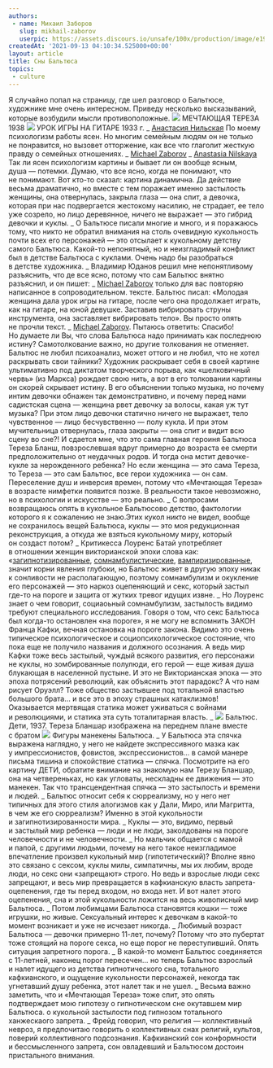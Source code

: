 ```yaml
---
authors:
 - name: Михаил Заборов
   slug: mikhail-zaborov
   userpic: https://assets.discours.io/unsafe/100x/production/image/e194abc0-90d9-11e8-a560-8fb4ec62d69b.jpeg
createdAt: '2021-09-13 04:10:34.525000+00:00'
layout: article
title: Сны Бальтюса
topics:
 - culture
---
```


Я случайно попал на страницу, где шел разговор о Бальтюсе, художнике мне очень
интересном. Приведу несколько высказываний, которые возбудили мысли
противоположные.
![](https://lh3.googleusercontent.com/qxLQkmJQs9TrJtSn-gsss5ia_0kAugAHjf1S7hwtsrp7sfWgGAvqZbokeRVxyLcylZh7bY2x5dfrHCTYpnVh6GoSKM-LosKoU2f1ziLtq_HR5ZBfwtJXpkem-HLDDbAw86kh9dSe=s0)
МЕЧТАЮЩАЯ ТЕРЕЗА 1938
![](https://lh4.googleusercontent.com/yzqWom9eSmtlMEojbRsm7TP7IRRvl57FOmzVNittxEC4bzv5iH30y89SCyaI5TLrlNm56F0QlF5V1RlzBdOc2D4bdqOakbpQISmrPLBUzKcN10mnCqTChTu6aUnZhpdk838WdEJo=s0)
УРОК ИГРЫ НА ГИТАРЕ 1933 г. _
[Анастасия Нильская](https://www.facebook.com/groups/357260712185879/user/100008113939315/?__cft__[0]=AZUMKO7IudHY_2RacNwIdJLmiBZdQitQMkfMf_soDiJDlL9JNFwCmp2B9lFZ5de4bDI_IvdWIk08GyuAvc_OQAcCBb2yLy2HnjsMaN0xNjQIhm2la0k-5XepJGcnA2btWnB65e9_b7lcu3KkdaHFH_tiLu22lpAPghLzgdQ5RtHO8n5GJ-NpAo3Pi1vNqt5HrTU&__tn__=R]-R)
По моему психологизм работы ясен. Но многим семейным людям он не только
не понравится, но вызовет отторжение, как все что глаголит жесткую правду
о семейных отношениях. _
[Michael Zaborov](https://www.facebook.com/groups/357260712185879/user/100002745874357/?__cft__[0]=AZUMKO7IudHY_2RacNwIdJLmiBZdQitQMkfMf_soDiJDlL9JNFwCmp2B9lFZ5de4bDI_IvdWIk08GyuAvc_OQAcCBb2yLy2HnjsMaN0xNjQIhm2la0k-5XepJGcnA2btWnB65e9_b7lcu3KkdaHFH_tiLu22lpAPghLzgdQ5RtHO8n5GJ-NpAo3Pi1vNqt5HrTU&__tn__=R]-R)
_
[Anastasia Nilskaya](https://www.facebook.com/groups/357260712185879/user/100008113939315/?__cft__[0]=AZUMKO7IudHY_2RacNwIdJLmiBZdQitQMkfMf_soDiJDlL9JNFwCmp2B9lFZ5de4bDI_IvdWIk08GyuAvc_OQAcCBb2yLy2HnjsMaN0xNjQIhm2la0k-5XepJGcnA2btWnB65e9_b7lcu3KkdaHFH_tiLu22lpAPghLzgdQ5RtHO8n5GJ-NpAo3Pi1vNqt5HrTU&__tn__=R]-R)
Так ли ясен психологизм картины и бывает ли он вообще ясным, душа — потемки.
Думаю, что все ясно, когда не понимают, что не понимают. Вот кто-то сказал:
картина динамична. Да действие весьма драматично, но вместе с тем поражает
именно застылость женщины, она отвернулась, закрыла глаза — она спит, а девочка,
которая при нас подвергается жестокому насилию, не страдает, ее тело уже
созрело, но лицо деревянное, ничего не выражает — это гибрид девочки и куклы. _
О Бальтюсе писали многие и много, и я поражаюсь тому, что никто не обратил
внимания на столь очевидную кукольность почти всех его персонажей — это отсылает
к кукольному детству самого Бальтюса. Какой-то непонятный, но и неизгладимый
конфликт был в детстве Бальтюса с куклами. Очень надо бы разобраться в детстве
художника. _ Владимир Юданов решил мне непонятливому разъяснить, что де все
ясно, потому что сам Бальтюс внятно разъяснил, и он пишет: _
[Michael Zaborov](https://www.facebook.com/groups/357260712185879/user/100002745874357/?__cft__[0]=AZUMKO7IudHY_2RacNwIdJLmiBZdQitQMkfMf_soDiJDlL9JNFwCmp2B9lFZ5de4bDI_IvdWIk08GyuAvc_OQAcCBb2yLy2HnjsMaN0xNjQIhm2la0k-5XepJGcnA2btWnB65e9_b7lcu3KkdaHFH_tiLu22lpAPghLzgdQ5RtHO8n5GJ-NpAo3Pi1vNqt5HrTU&__tn__=R]-R)
только для вас повторяю написанное в сопроводительном. тексте. Бальтюс писал:
«Молодая женщина дала урок игры на гитаре, после чего она продолжает играть, как
на гитаре, на юной девушке. Заставив вибрировать струны инструмента, она
заставляет вибрировать тело». Вы просто опять не прочли текст. _
[Michael Zaborov](https://www.facebook.com/groups/357260712185879/user/100002745874357/?__cft__[0]=AZUMKO7IudHY_2RacNwIdJLmiBZdQitQMkfMf_soDiJDlL9JNFwCmp2B9lFZ5de4bDI_IvdWIk08GyuAvc_OQAcCBb2yLy2HnjsMaN0xNjQIhm2la0k-5XepJGcnA2btWnB65e9_b7lcu3KkdaHFH_tiLu22lpAPghLzgdQ5RtHO8n5GJ-NpAo3Pi1vNqt5HrTU&__tn__=R]-R).
Пытаюсь ответить: Спасибо! Но думаете ли Вы, что слова Бальтюса надо принимать
как последнюю истину? Самотолкование важно, но другие толкования не отменяет.
Бальтюс не любил психоанализ, может оттого и не любил, что не хотел раскрывать
свои тайники? Художник раскрывает себя в своей картине ультимативно под диктатом
творческого порыва, как «шелковичный червь» (из Маркса) рождает свою нить, а вот
в его толковании картины он скорей скрывает истину. В его объяснении только
музыка, но почему интим девочки обнажен так демонстративно, и почему перед нами
садистская сцена — женщина рвет девочку за волосы, какая уж тут музыка? При этом
лицо девочки статично ничего не выражает, тело чувственное — лицо
бесчувственно — полу кукла. И при этом мучительница отвернулась, глаза закрыты —
она спит и видит всю сцену во сне?! И сдается мне, что это сама главная героиня
Бальтюса Тереза Бланш, повзрослевшая вдруг примерно до возраста ее смерти
предположительно от неудачных родов. И тогда она мстит девочке-кукле
за нерожденного ребенка? Но если женщина — это сама Тереза, то Тереза — это сам
Бальтюс, все герои художника — он сам. Переселение душ и инверсия времен, потому
что «Мечтающая Тереза» в возрасте нимфетки появится позже. В реальности такое
невозможно, но в психологии и искусстве — это реально. _ С вопросами возвращаюсь
опять в кукольное Бальтюсово детство, фактологии которого я к сожалению
не знаю.Этих кукол никто не видел, вообще не сохранилось вещей Бальтюса, куклы —
это моя редукционная реконструкция, а откуда же взяться кукольному миру, который
он создаст потом? _ Критикесса Лоуренс Батай употребляет в отношении женщин
викторианской эпохи слова как:
«[загипнотизированные](https://ru.wikipedia.org/wiki/%D0%93%D0%B8%D0%BF%D0%BD%D0%BE%D0%B7),
[сомнамбулистические](https://ru.wikipedia.org/wiki/%D0%A1%D0%BE%D0%BC%D0%BD%D0%B0%D0%BC%D0%B1%D1%83%D0%BB%D0%B8%D0%B7%D0%BC),
[вампиризированные](https://ru.wikipedia.org/wiki/%D0%92%D0%B0%D0%BC%D0%BF%D0%B8%D1%80),
значит корни явления глубоки, но Бальтюс живет в другую эпоху никак к сонливости
не располагающую, поэтому сомнамбулизм и окукление его персонажей — это наркоз
оцепеняющий и секс, который застыл где-то на пороге и защита от жутких тревог
идущих извне. _ Но Лоуренс знает о чем говорит, социаоьный сомнамбулизм,
застылость видимо требуют специального исследования. Говоря о том, что секс
Бальтюса был когда-то остановлен «на пороге», я не могу не вспомнить ЗАКОН
Франца Кафки, вечная остановка на пороге закона. Видимо это очень типическое
психологическое и социопсихологическое состояние, что пока еще не получило
названия и должного осознания. А ведь мир Кафки тоже весь застылый, чуждый
всякого развития, его персонажи не куклы, но зомбированные полулюди, его герой —
еще живая душа блукающая в населенной пустыне. И это не Викторианская эпоха —
это эпоха потрясений революций, как объяснить этот парадокс? А что нам рисует
Оруэлл? Тоже общество застывшее под тотальной властью большого брата… и все это
в эпоху страшных катаклизмов! Оказывается мертвящая статика может уживаться
с войнами и революциями, и статика эта суть тоталитарная власть. _
![](https://lh3.googleusercontent.com/sbY88UBABIP3aI9SbJgFLDlZn_zmyD1uHsqgk8zTS7yqf4oogxW-33svWomfa5tdi8jlpGvlbc-MmhHRC3Wym20y2TvsvQoHaMROKXGYVtFhVLZWIzPsaFhhjLtTAuyrVUXZ1Tk-=s0)
Бальтюс. Дети, 1937. Тереза Бланшар изображена на переднем плане вместе с братом
![](https://lh4.googleusercontent.com/lWalxTZHN869lRQLpH8IgolwlrbNep0FY1G9jxvQLKkirYMNxCkwecjf3zS_UEpymlUJgsp-_wVTTQCX-kLsWnFm_BujbIJpaWXq3wtXYl1Zk7IISY0feU0g2zzdCkQ1qcHgYsR1=s0)
Фигуры манекены Бальтюса. _ У Бальтюса эта спячка выражена наглядно, у него
не найдете экспрессивного мазка как у импрессионистов, фовистов,
экспрессионистов… в самой манере письма тишина и спокойствие статика — спячка.
Посмотрите на его картину ДЕТИ, обратите внимание на знакомую нам Терезу
Бланшар, она на четвереньках, но как угловаты, нескладны ее движения — это
манекен. Так что трансцендентная спячка — это застылость и времени и людей. _
Бальтюс относит себя к сюрреализму, но у него нет типичных для этого стиля
алогизмов как у Дали, Миро, или Магритта, в чем же его сюрреализм? Именно в этой
кукольности и загипнотизированности мира. _ Куклы — это, видимо, первый
и застылый мир ребенка — люди и не люди, заколдованы на пороге человечности
и не человечности. _ Но мальчик общается с мамой и папой, с другими людьми,
почему на него такое неизгладимое впечатление произвел кукольный мир
(гипотетический)? Вполне явно это связано с сексом, куклы милы, симпатичны,
мы их любим, вроде люди, но секс они «запрещают» строго. Но ведь и взрослые люди
секс запрещают, и весь мир превращается в кафкианскую власть запрета-оцепенения,
где ты перед входом, но входа нет. И вот налет этого оцепенения, сна и этой
кукольности ложится на весь живописный мир Бальтюса. _ Потом любимцами Бальтюса
становятся кошки — тоже игрушки, но живые. Сексуальный интерес к девочкам
в какой-то момент возникает и уже не исчезает никогда. _ Любимый возраст
Бальтюса — девочки примерно 11-лет, почему? Потому что это пубертат тоже стоящий
на пороге секса, но еще порог не переступивший. Опять ситуация запретного
порога. _ В какой-то момент Бальтюс соединяется с 11-летней, наконец порог
пересечен… но теперь Бальтюс взрослый и налет идущего из детства гипнотического
сна, тотального кафкианского, и ощущение кукольности персонажей, некогда так
угнетавший душу ребенка, этот налет так и не ушел. _ Весьма важно заметить, что
и «Мечтающая Тереза» тоже спит, это опять подтверждает мою гипотезу
о гипнотическом сне окутавшем мир Бальтюса. о кукольной застылости под гипнозом
тотального ханжескаого запрета. _ Фрейд говорил, что религия — коллективный
невроз, я предпочитаю говорить о коллективных снах религий, культов, поверий
коллективного подсознания. Кафкианский сон конформности и бессмысленного
запрета, сон овладевший и Бальтюсом достоин пристального внимания.
